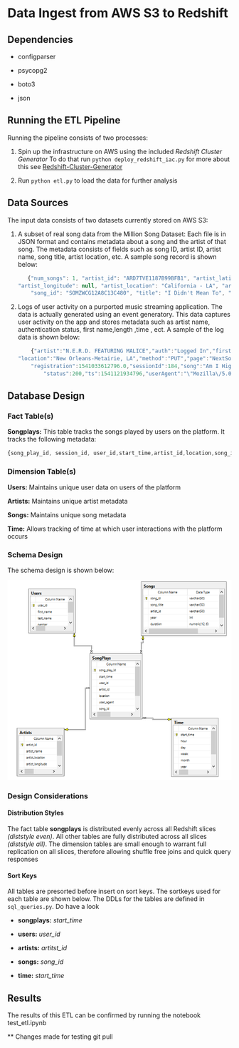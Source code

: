 [star_schema]:/images/starschema.png "Million Songs DW Schema Design"

# Data Ingest from AWS S3 to Redshift

## Dependencies

- configparser

- psycopg2

- boto3

- json

## Running the ETL Pipeline

Running the pipeline consists of two processes:

1. Spin up the infrastructure on AWS using the included _Redshift Cluster Generator_
    To do that run ```python deploy_redshift_iac.py``` for more about this see [Redshift-Cluster-Generator](https://github.com/kbaafi/Redshift-Cluster-Generator)

2. Run ```python etl.py``` to load the data for further analysis

## Data Sources

The input data consists of two datasets currently stored on AWS S3:

1. A subset of real song data from the Million Song Dataset: Each file is in JSON format and contains metadata about a song and the artist of that song. The metadata consists of fields such as song ID, artist ID, artist name, song title, artist location, etc. A sample song record is shown below:

    ```javascript
       {"num_songs": 1, "artist_id": "ARD7TVE1187B99BFB1", "artist_latitude": null, 
    "artist_longitude": null, "artist_location": "California - LA", "artist_name": "Casual", 
        "song_id": "SOMZWCG12A8C13C480", "title": "I Didn't Mean To", "duration": 218.93179, "year": 0} 
    ```

2. Logs of user activity on a purported music streaming application. The data is actually generated using an event generatory. This data captures user activity on the app and stores metadata such as artist name, authentication status, first name,length ,time , ect. A sample of the log data is shown below:

    ```javascript
        {"artist":"N.E.R.D. FEATURING MALICE","auth":"Logged In","firstName":"Jayden","gender":"M","itemInSession":0,"lastName":"Fox","length":288.9922,"level":"free",
    "location":"New Orleans-Metairie, LA","method":"PUT","page":"NextSong",
        "registration":1541033612796.0,"sessionId":184,"song":"Am I High (Feat. Malice)",
            "status":200,"ts":1541121934796,"userAgent":"\"Mozilla\/5.0 (Windows NT 6.3; WOW64) AppleWebKit\/537.36 (KHTML, like Gecko) Chrome\/36.0.1985.143 Safari\/537.36\"","userId":"101"}
    ```

## Database Design

### Fact Table(s)

**Songplays:** This table tracks the songs played by users on the platform. It tracks the following metadata:

```javascript
{song_play_id, session_id, user_id,start_time,artist_id,location,song_id, agent}
```

### Dimension Table(s)

**Users:** Maintains unique user data on users of the platform

**Artists:** Maintains unique artist metadata

**Songs:** Maintains unique song metadata

**Time:** Allows tracking of time at which user interactions with the platform occurs

### Schema Design

The schema design is shown below:

![star_schema]

### Design Considerations

#### Distribution Styles

The fact table **songplays** is distributed evenly across all Redshift slices _(diststyle even)_. All other tables are fully distributed across all slices _(diststyle all)_. The dimension tables are small enough to warrant full replication on all slices, therefore allowing shuffle free joins and quick query responses

#### Sort Keys

All tables are presorted before insert on sort keys. The sortkeys used for each table are shown below. The DDLs for the tables are defined in ```sql_queries.py```. Do have a look

- **songplays:** _start_time_

- **users:** _user_id_

- **artists:** _artitst_id_

- **songs:** _song_id_

- **time:** _start_time_

## Results

The results of this ETL can be confirmed by running the notebook test_etl.ipynb

** Changes made for testing git pull

